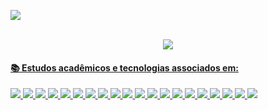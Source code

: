 ![](https://raw.githubusercontent.com/erickwelber/Repositorio/main/GitHub.png)<br/><br/>

<p align="center">
  <a href="mailto:20181bsifsa0017@ifba.edu.br"> <img src="https://img.shields.io/badge/Gmail-D14836?style=for-the-badge&logo=gmail&logoColor=white">
</p>

#### 📚 Estudos acadêmicos e tecnologias associados em:
![](https://img.shields.io/badge/Windows-0078D6?style=for-the-badge&logo=windows&logoColor=white)
![](https://img.shields.io/badge/Ubuntu-E95420?style=for-the-badge&logo=ubuntu&logoColor=white)
![](https://img.shields.io/badge/YouTube-FF0000?style=for-the-badge&logo=youtube&logoColor=white)
![](https://img.shields.io/badge/Netflix-E50914?style=for-the-badge&logo=netflix&logoColor=white)
![](https://img.shields.io/badge/Microsoft_Office-D83B01?style=for-the-badge&logo=microsoft-office&logoColor=white)
![](https://img.shields.io/badge/Visual_Studio_Code-0078D4?style=for-the-badge&logo=visual%20studio%20code&logoColor=white)
![](https://img.shields.io/badge/Steam-000000?style=for-the-badge&logo=steam&logoColor=white)
![](https://img.shields.io/badge/Bitcoin-000000?style=for-the-badge&logo=bitcoin&logoColor=white)
![](https://img.shields.io/badge/Deezer-FEAA2D?style=for-the-badge&logo=deezer&logoColor=white)
![](https://img.shields.io/badge/Uber_Eats-5FB709?style=for-the-badge&logo=uber-eats&logoColor=white)
![](https://img.shields.io/badge/iFood-EA1D2C?style=for-the-badge&logo=ifood&logoColor=white)
![](https://img.shields.io/badge/C-00599C?style=for-the-badge&logo=c&logoColor=white)
![](https://img.shields.io/badge/Java-ED8B00?style=for-the-badge&logo=java&logoColor=white)
![](https://img.shields.io/badge/HTML5-E34F26?style=for-the-badge&logo=html5&logoColor=white)
![](https://img.shields.io/badge/CSS3-1572B6?style=for-the-badge&logo=css3&logoColor=white)
![](https://img.shields.io/badge/JavaScript-F7DF1E?style=for-the-badge&logo=javascript&logoColor=black)
![](https://img.shields.io/badge/Bootstrap-563D7C?style=for-the-badge&logo=bootstrap&logoColor=white)
![](https://img.shields.io/badge/jQuery-0769AD?style=for-the-badge&logo=jquery&logoColor=white)
![](https://img.shields.io/badge/PHP-777BB4?style=for-the-badge&logo=php&logoColor=white)
![](https://img.shields.io/badge/MySQL-00000F?style=for-the-badge&logo=mysql&logoColor=white)

